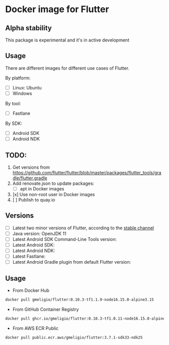 # Docker image for Flutter

## Alpha stability

This package is experimental and it's in active development

## Usage

There are different images for different use cases of Flutter.

By platform:
- [ ] Linux: Ubuntu
- [ ] Windows

By tool:
- [ ] Fastlane

By SDK:
- [ ] Android SDK
- [ ] Android NDK

## TODO:

1. Get versions from https://github.com/flutter/flutter/blob/master/packages/flutter_tools/gradle/flutter.gradle
1. Add renovate.json to update packages:
    - [ ] apt in Docker images
1. [x] Use non-root user in Docker images
1. [ ] Publish to quay.io

## Versions

- [ ] Latest two minor versions of Flutter, according to the [stable channel](https://flutter.dev/docs/development/tools/sdk/releases)
- [ ] Java version: OpenJDK 11
- [ ] Latest Android SDK Command-Line Tools version:
- [ ] Latest Android SDK:
- [ ] Latest Android NDK:
- [ ] Latest Fastlane: 
- [ ] Latest Android Gradle plugin from default Flutter version:

## Usage

- From Docker Hub

```bash
docker pull gmeligio/flutter:0.10.3-tf1.1.9-node16.15.0-alpine3.15
```

- From GitHub Container Registry

```bash
docker pull ghcr.io/gmeligio/flutter:0.10.3-tf1.0.11-node16.15.0-alpine3.15
```

- From AWS ECR Public

```bash
docker pull public.ecr.aws/gmeligio/flutter:3.7.1-sdk33-ndk25
```
